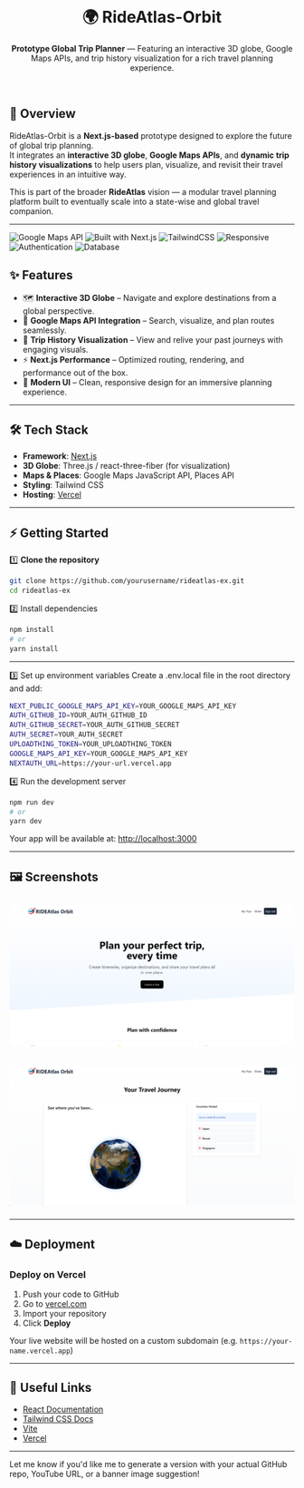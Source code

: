 <div align="center">
  <br />
  <h1>🌍 RideAtlas-Orbit</h1>
  <p>
    <b>Prototype Global Trip Planner</b> — Featuring an interactive 3D globe, Google Maps APIs, and trip history visualization for a rich travel planning experience.
  </p>
  <br />
</div>

## 🚀 Overview

RideAtlas-Orbit is a **Next.js-based** prototype designed to explore the future of global trip planning.  
It integrates an **interactive 3D globe**, **Google Maps APIs**, and **dynamic trip history visualizations** to help users plan, visualize, and revisit their travel experiences in an intuitive way.

This is part of the broader **RideAtlas** vision — a modular travel planning platform built to eventually scale into a state-wise and global travel companion.

---

![Google Maps API](https://img.shields.io/badge/API-Google%20Maps-blue)
![Built with Next.js](https://img.shields.io/badge/Built%20With-Next.js-black)
![TailwindCSS](https://img.shields.io/badge/Styled%20With-TailwindCSS-38bdf8)
![Responsive](https://img.shields.io/badge/Mobile%20First-Yes-green)
![Authentication](https://img.shields.io/badge/Auth-NextAuth.js-orange)
![Database](https://img.shields.io/badge/Database-Prisma%20%2B%20PostgreSQL-purple)

## ✨ Features

- 🗺 **Interactive 3D Globe** – Navigate and explore destinations from a global perspective.
- 📍 **Google Maps API Integration** – Search, visualize, and plan routes seamlessly.
- 📝 **Trip History Visualization** – View and relive your past journeys with engaging visuals.
- ⚡ **Next.js Performance** – Optimized routing, rendering, and performance out of the box.
- 🎨 **Modern UI** – Clean, responsive design for an immersive planning experience.

---

## 🛠 Tech Stack

- **Framework**: [Next.js](https://nextjs.org)
- **3D Globe**: Three.js / react-three-fiber (for visualization)
- **Maps & Places**: Google Maps JavaScript API, Places API
- **Styling**: Tailwind CSS
- **Hosting**: [Vercel](https://vercel.com)

---

## ⚡ Getting Started

1️⃣ **Clone the repository**

```bash
git clone https://github.com/yourusername/rideatlas-ex.git
cd rideatlas-ex
```

2️⃣ Install dependencies

```bash
npm install
# or
yarn install
```

---

3️⃣ Set up environment variables
Create a .env.local file in the root directory and add:

```bash
NEXT_PUBLIC_GOOGLE_MAPS_API_KEY=YOUR_GOOGLE_MAPS_API_KEY
AUTH_GITHUB_ID=YOUR_AUTH_GITHUB_ID
AUTH_GITHUB_SECRET=YOUR_AUTH_GITHUB_SECRET
AUTH_SECRET=YOUR_AUTH_SECRET
UPLOADTHING_TOKEN=YOUR_UPLOADTHING_TOKEN
GOOGLE_MAPS_API_KEY=YOUR_GOOGLE_MAPS_API_KEY
NEXTAUTH_URL=https://your-url.vercel.app
```

4️⃣ Run the development server

```bash
npm run dev
# or
yarn dev
```

Your app will be available at: [http://localhost:3000](http://localhost:3000)

---

## 🖼️ Screenshots

## <div><img src="public/pic.png" alt="Screenshot" /></div>

## <div><img src="public/pic2.png" alt="Screenshot" /></div>

---

## ☁️ Deployment

### Deploy on Vercel

1. Push your code to GitHub
2. Go to [vercel.com](https://vercel.com)
3. Import your repository
4. Click **Deploy**

Your live website will be hosted on a custom subdomain (e.g. `https://your-name.vercel.app`)

---

## 🔗 Useful Links

- [React Documentation](https://reactjs.org/)
- [Tailwind CSS Docs](https://tailwindcss.com/)
- [Vite](https://vitejs.dev/)
- [Vercel](https://vercel.com/)

---

Let me know if you'd like me to generate a version with your actual GitHub repo, YouTube URL, or a banner image suggestion!

